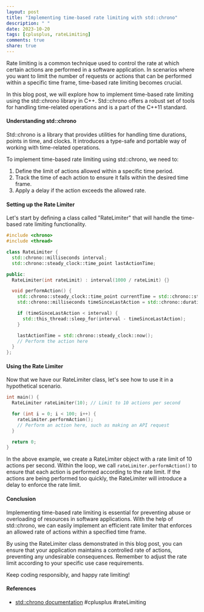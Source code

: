 ```yaml
---
layout: post
title: "Implementing time-based rate limiting with std::chrono"
description: " "
date: 2023-10-20
tags: [cplusplus, rateLimiting]
comments: true
share: true
---
```


Rate limiting is a common technique used to control the rate at which certain actions are performed in a software application. In scenarios where you want to limit the number of requests or actions that can be performed within a specific time frame, time-based rate limiting becomes crucial.

In this blog post, we will explore how to implement time-based rate limiting using the std::chrono library in C++. Std::chrono offers a robust set of tools for handling time-related operations and is a part of the C++11 standard.

#### Understanding std::chrono

Std::chrono is a library that provides utilities for handling time durations, points in time, and clocks. It introduces a type-safe and portable way of working with time-related operations.

To implement time-based rate limiting using std::chrono, we need to:

1. Define the limit of actions allowed within a specific time period.
2. Track the time of each action to ensure it falls within the desired time frame.
3. Apply a delay if the action exceeds the allowed rate.

#### Setting up the Rate Limiter

Let's start by defining a class called "RateLimiter" that will handle the time-based rate limiting functionality.

```cpp
#include <chrono>
#include <thread>

class RateLimiter {
  std::chrono::milliseconds interval;
  std::chrono::steady_clock::time_point lastActionTime;

public:
  RateLimiter(int rateLimit) : interval(1000 / rateLimit) {}

  void performAction() {
    std::chrono::steady_clock::time_point currentTime = std::chrono::steady_clock::now();
    std::chrono::milliseconds timeSinceLastAction = std::chrono::duration_cast<std::chrono::milliseconds>(currentTime - lastActionTime);

    if (timeSinceLastAction < interval) {
      std::this_thread::sleep_for(interval - timeSinceLastAction);
    }

    lastActionTime = std::chrono::steady_clock::now();
    // Perform the action here
  }
};
```

#### Using the Rate Limiter

Now that we have our RateLimiter class, let's see how to use it in a hypothetical scenario.

```cpp
int main() {
  RateLimiter rateLimiter(10); // Limit to 10 actions per second

  for (int i = 0; i < 100; i++) {
    rateLimiter.performAction();
    // Perform an action here, such as making an API request
  }

  return 0;
}
```

In the above example, we create a RateLimiter object with a rate limit of 10 actions per second. Within the loop, we call `rateLimiter.performAction()` to ensure that each action is performed according to the rate limit. If the actions are being performed too quickly, the RateLimiter will introduce a delay to enforce the rate limit.

#### Conclusion

Implementing time-based rate limiting is essential for preventing abuse or overloading of resources in software applications. With the help of std::chrono, we can easily implement an efficient rate limiter that enforces an allowed rate of actions within a specified time frame.

By using the RateLimiter class demonstrated in this blog post, you can ensure that your application maintains a controlled rate of actions, preventing any undesirable consequences. Remember to adjust the rate limit according to your specific use case requirements.

Keep coding responsibly, and happy rate limiting!

#### References
- [std::chrono documentation](https://en.cppreference.com/w/cpp/chrono) #cplusplus #rateLimiting
